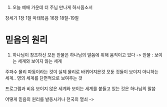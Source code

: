 1. 오늘 예배 가운데 더 주님 만나게 하시옵소서


창세기 1장 1절
마태복음 16장 18절-19절

# 믿음의 원리
1. 하나님이 창조하신 모든 만물은 하나님의 말씀에 위해 움직이고 있다
-> 만물 : 보이는 세계와 보이지 않는 세계

주파수 물리 파동이라는 것이 실제 물리로 바뀌어지믄것 모둔 것들이 보이지 아니하는 세계.. 영의 세계를 단편적으로 보여주는 것 

프로그램과 비유
보이지 않은 세계와 보이는 세계를 붙들고 있는 것은 하나님의 말씀 

어떻게 믿음의 원리를 발동시키나 천국의 열쇠
-> 